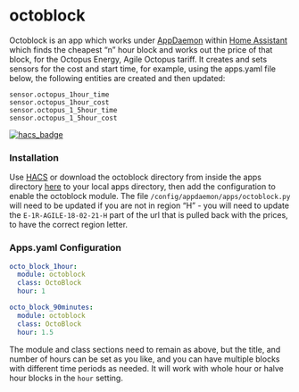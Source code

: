 # octoblock
Octoblock is an app which works under [AppDaemon](https://www.home-assistant.io/docs/ecosystem/appdaemon/) within [Home Assistant](https://www.home-assistant.io/) which finds the cheapest “n” hour block and works out the price of that block, for the Octopus Energy, Agile Octopus tariff. It creates and sets sensors for the cost and start time,  for example, using the apps.yaml file below, the following entities are created and then updated:
```
sensor.octopus_1hour_time
sensor.octopus_1hour_cost
sensor.octopus_1_5hour_time
sensor.octopus_1_5hour_cost
```

[![hacs_badge](https://img.shields.io/badge/HACS-Custom-orange.svg)](https://github.com/custom-components/hacs)

### Installation

Use [HACS](https://github.com/custom-components/hacs) or download the octoblock directory from inside the apps directory [here](https://github.com/badguy99/octoblock/releases) to your local apps directory, then add the configuration to enable the octoblock module.
The file `/config/appdaemon/apps/octoblock.py` will need to be updated if you are not in region “H” - you will need to update the `E-1R-AGILE-18-02-21-H` part of the url that is pulled back with the prices, to have the correct region letter.

### Apps.yaml Configuration
```yaml
octo_block_1hour:
  module: octoblock
  class: OctoBlock
  hour: 1

octo_block_90minutes:
  module: octoblock
  class: OctoBlock
  hour: 1.5
  ```
  The module and class sections need to remain as above, but the title, and number of hours can be set as you like, and you can have multiple blocks with different time periods as needed. It will work with whole hour or halve hour blocks in the `hour` setting.
